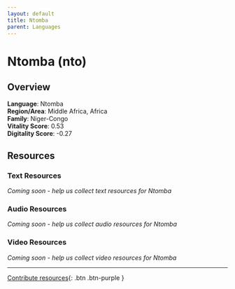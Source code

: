 ```yaml
---
layout: default
title: Ntomba
parent: Languages
---
```


# Ntomba (nto)

## Overview

**Language**: Ntomba  
**Region/Area**: Middle Africa, Africa  
**Family**: Niger-Congo  
**Vitality Score**: 0.53  
**Digitality Score**: -0.27  

## Resources

### Text Resources
*Coming soon - help us collect text resources for Ntomba*

### Audio Resources
*Coming soon - help us collect audio resources for Ntomba*

### Video Resources
*Coming soon - help us collect video resources for Ntomba*

---

[Contribute resources](https://fairtrain.github.io/){: .btn .btn-purple }
